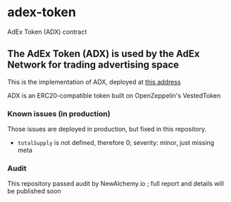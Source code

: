 # adex-token
AdEx Token (ADX) contract

## The AdEx Token (ADX) is used by the AdEx Network for trading advertising space

This is the implementation of ADX, deployed at [this address](https://etherscan.io/address/0x4470BB87d77b963A013DB939BE332f927f2b992e)

ADX is an ERC20-compatible token built on OpenZeppelin's VestedToken


### Known issues (in production)

Those issues are deployed in production, but fixed in this repository.

* `totalSupply` is not defined, therefore 0; severity: minor, just missing meta

### Audit

This repository passed audit by NewAlchemy.io ; full report and details will be published soon
